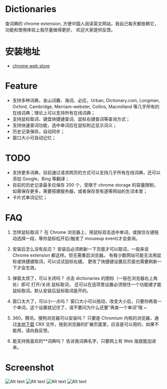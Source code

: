# Dictionaries

查词典的 chrome extension, 方便中国人阅读英文网站，我自己每天都依赖它，功能和使用体验上我尽量做得更好， 欢迎大家提供反馈。

# 安装地址

- [chrome web store](https://chrome.google.com/webstore/detail/dictionaries/gpdpcfgfmgkmljmhhnedefdaadgehaah)

# Feature

- 支持多种词典，金山词霸、海词、必应，Urban, Dictionary.com, Longman, Oxford, Cambridge, Merriam-webster, Collins, Macmilland 等几乎所有的在线词典；理论上可以支持所有在线词典；
- 支持鼠标取词、键盘快捷键查词、鼠标右键查词等查询方式；
- 支持快速查词功能，选中单词后在鼠标附近显示词义；
- 历史记录保存，自动同步；
- 窗口大小可自动记忆；

# TODO

- 支持更多词典，目前通过请求网页的方式可以支持几乎所有在线词典，还可以添加 Google，Bing 等翻译；
- 目前的历史记录最多仅保存 200 个，受限于 chrome storage 的容量限制，如需保存更多，需要搭建服务器，或者保存至有道等网站的生词本里；
- 卡片式单词记忆；

# FAQ

1. 怎样鼠标取词？
   在 Chrome 浏览器上，用鼠标双击选中单词，或按住左键拖动选择一段，等你鼠标松开后(触发了 mouseup event)才会查询。

2. 安装后怎么没有反应？
   安装后必须刷新一下页面才可以取词，一般来说 Chrome extension 都这样。但无需重启浏览器。
   有极少数网站可能无法用鼠标或快捷键取词，可以试试鼠标右键。
   更改了快捷键设置后页面也需要刷新一下才会生效。

3. 弹窗太烦了，可以关闭吗？
   点击 dictionaries 的图标（一般在浏览器右上角处）即可 打开/关闭 鼠标取词， 还可以在选项里设置必须按住一个功能键才能鼠标取词。默认安装后鼠标取词是开的。

4. 窗口太大了，可以小一点吗？
   窗口大小可以拖动，改变大小后，只要你再查一个单词，这个设置就记住了，请不要问为什么还要“再查一个单词”哦 ~

5. 360，腾讯，搜狗浏览器可以安装吗？
   只要是 Chromium 内核的浏览器，通过[本地下载](https://github.com/revir/dictionaries/raw/master/build/dictionaries.crx) CRX 文件，拖到浏览器的扩展页面里，应该是可以用的，如果不能用，请向我反馈。

6. 能支持我喜欢的\*\*词典吗？
   告诉我词典名字，只要网上有 Web 版就能加进来。

# Screenshot

![Alt text](https://github.com/revir/dictionaries/raw/master/readme_images/5.png)
![Alt text](https://github.com/revir/dictionaries/raw/master/readme_images/4.png)
![Alt text](https://github.com/revir/dictionaries/raw/master/readme_images/3.png)
![Alt text](https://github.com/revir/dictionaries/raw/master/readme_images/2.png)
